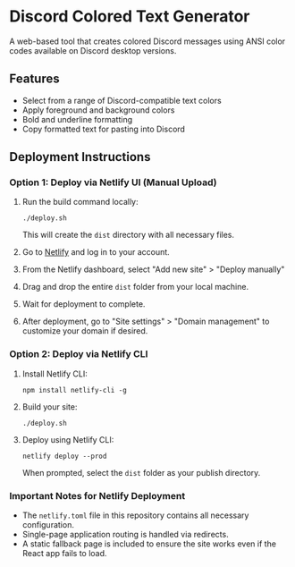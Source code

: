 # Discord Colored Text Generator

A web-based tool that creates colored Discord messages using ANSI color codes available on Discord desktop versions.

## Features
- Select from a range of Discord-compatible text colors
- Apply foreground and background colors
- Bold and underline formatting
- Copy formatted text for pasting into Discord

## Deployment Instructions

### Option 1: Deploy via Netlify UI (Manual Upload)
1. Run the build command locally:
   ```
   ./deploy.sh
   ```
   This will create the `dist` directory with all necessary files.

2. Go to [Netlify](https://app.netlify.com/) and log in to your account.

3. From the Netlify dashboard, select "Add new site" > "Deploy manually"

4. Drag and drop the entire `dist` folder from your local machine.

5. Wait for deployment to complete.

6. After deployment, go to "Site settings" > "Domain management" to customize your domain if desired.

### Option 2: Deploy via Netlify CLI
1. Install Netlify CLI:
   ```
   npm install netlify-cli -g
   ```

2. Build your site:
   ```
   ./deploy.sh
   ```

3. Deploy using Netlify CLI:
   ```
   netlify deploy --prod
   ```
   When prompted, select the `dist` folder as your publish directory.

### Important Notes for Netlify Deployment
- The `netlify.toml` file in this repository contains all necessary configuration.
- Single-page application routing is handled via redirects.
- A static fallback page is included to ensure the site works even if the React app fails to load.

